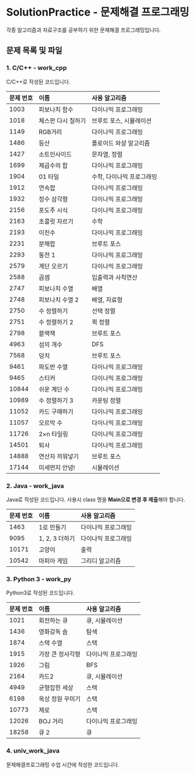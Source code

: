 # SolutionPractice - 문제해결 프로그래밍

각종 알고리즘과 자료구조를 공부하기 위한 문제해결 프로그래밍입니다.

## 문제 목록 및 파일

### 1. C/C++ - work_cpp

C/C++로 작성된 코드입니다.

| 문제 번호 | 이름 | 사용 알고리즘 |
|:-- |:-- |:-- |
| 1003 | 피보나치 함수 | 다이나믹 프로그래밍 |
| 1018 | 체스판 다시 칠하기 | 브루트 포스, 시뮬레이션 |
| 1149 | RGB거리 | 다이나믹 프로그래밍 |
| 1486 | 등산 | 플로이드 와샬 알고리즘 |
| 1427 | 소트인사이드 | 문자열, 정렬 |
| 1699 | 제곱수의 합 | 다이나믹 프로그래밍 |
| 1904 | 01 타일 | 수학, 다이나믹 프로그래밍 |
| 1912 | 연속합 | 다이나믹 프로그래밍 |
| 1932 | 정수 삼각형 | 다이나믹 프로그래밍 |
| 2156 | 포도주 시식 | 다이나믹 프로그래밍 |
| 2163 | 초콜릿 자르기 | 수학 |
| 2193 | 이친수 | 다이나믹 프로그래밍 |
| 2231 | 분해합 | 브루트 포스 |
| 2293 | 동전 1 | 다이나믹 프로그래밍 |
| 2579 | 계단 오르기 | 다이나믹 프로그래밍 |
| 2588 | 곱셈 | 입출력과 사칙연산 |
| 2747 | 피보나치 수열 | 배열 |
| 2748 | 피보나치 수열 2 | 배열, 자료형 |
| 2750 | 수 정렬하기 | 선택 정렬 |
| 2751 | 수 정렬하기 2 | 퀵 정렬 |
| 2798 | 블랙잭 | 브루트 포스 |
| 4963 | 섬의 개수 | DFS |
| 7568 | 덩치 | 브루트 포스 |
| 9461 | 파도반 수열 | 다이나믹 프로그래밍 |
| 9465 | 스티커 | 다이나믹 프로그래밍 |
| 10844 | 쉬운 계단 수 | 다이나믹 프로그래밍 |
| 10989 | 수 정렬하기 3 | 카운팅 정렬 |
| 11052 | 카드 구매하기 | 다이나믹 프로그래밍 |
| 11057 | 오르막 수 | 다이나믹 프로그래밍 |
| 11726 | 2×n 타일링 | 다이나믹 프로그래밍 |
| 14501 | 퇴사 | 다이나믹 프로그래밍 |
| 14888 | 연산자 끼워넣기 | 브루트 포스 |
| 17144 | 미세먼지 안녕! | 시뮬레이션 |

### 2. Java - work_java

Java로 작성된 코드입니다. 사용시 class 명을 **Main으로 변경 후 제출**해야 합니다.

| 문제 번호 | 이름 | 사용 알고리즘 |
|:-- |:-- |:-- |
| 1463 | 1로 만들기 | 다이나믹 프로그래밍 |
| 9095 | 1, 2, 3 더하기 | 다이나믹 프로그래밍 |
| 10171 | 고양이 | 출력 |
| 10542 | 마피아 게임 | 그리디 알고리즘 |

### 3. Python 3 - work_py

Python3로 작성된 코드입니다.

| 문제 번호 | 이름 | 사용 알고리즘 |
|:-- |:-- |:-- |
| 1021 | 회전하는 큐 | 큐, 시뮬레이션 |
| 1436 | 영화감독 숌 | 탐색 |
| 1874 | 스택 수열 | 스택 |
| 1915 | 가장 큰 정사각형 | 다이나믹 프로그래밍 |
| 1926 | 그림 | BFS |
| 2164 | 카드2 | 큐, 시뮬레이션 |
| 4949 | 균형잡힌 세상 | 스택 |
| 6198 | 옥상 정원 꾸미기 | 스택 |
| 10773 | 제로 | 스택 |
| 12026 | BOJ 거리 | 다이나믹 프로그래밍 |
| 18258 | 큐 2 | 큐 |

### 4. univ_work_java

문제해결프로그래밍 수업 시간에 작성한 코드입니다.